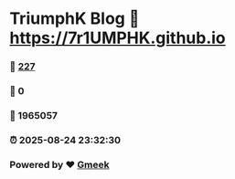# TriumphK Blog :link: https://7r1UMPHK.github.io 
### :page_facing_up: [227](https://7r1UMPHK.github.io/tag.html) 
### :speech_balloon: 0 
### :hibiscus: 1965057 
### :alarm_clock: 2025-08-24 23:32:30 
### Powered by :heart: [Gmeek](https://github.com/Meekdai/Gmeek)
